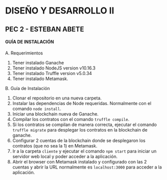 
# DISEÑO Y DESARROLLO II
## PEC 2 - ESTEBAN ABETE



#### GUÍA DE INSTALACIÓN

A. Requerimientos
1. Tener instalado Ganache
1. Tener instalado NodeJS version v10.16.3
1. Tener instalado Truffle version v5.0.34
1. Tener instalado Metamask.

B. Guía de Instalación
1. Clonar el repositorio en una nueva carpeta.
1. Instalar las dependencias de Node requeridas. Normalmente con el comando `node install`.
1. Iniciar una blockchain nueva de Ganache.
1. Compilar los contratos con el comando `truffle compile`.
1. Si los contratos se compilan de manera correcta, ejecutar el comando `truffle migrate` para desplegar los contratos en la blockchain de ganache.
1. Configurar 2 cuentas de la blockchain donde se desplegaron los contratos (que no sea la 1) en Metamask.
1. Ir a la carpeta `cliente` y ejecutar el comando `npm start` para iniciar un servidor web local y poder acceder a la aplicación.
1. Abrir el browser con Metamask instalado y configurado con las 2 cuentas y abrir la URL normalmente es `localhost:3000` para acceder a la aplicación.

